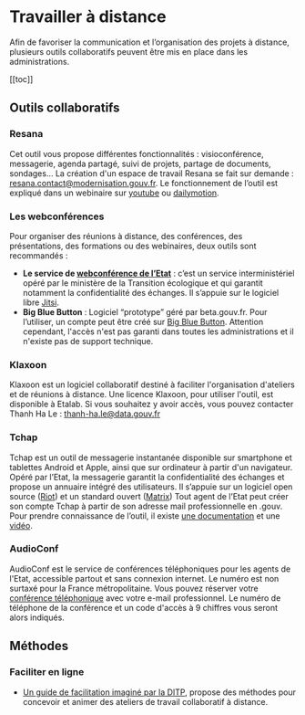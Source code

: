 # Travailler à distance

Afin de favoriser la communication et l’organisation des projets à distance, plusieurs outils collaboratifs peuvent être mis en place dans les administrations.

[[toc]]

## Outils collaboratifs

### Resana
Cet outil vous propose différentes fonctionnalités : visioconférence, messagerie, agenda partagé, suivi de projets, partage de documents, sondages...
La création d'un espace de travail Resana se fait sur demande :  resana.contact@modernisation.gouv.fr.
Le fonctionnement de l’outil est expliqué dans un webinaire sur [youtube](https://www.youtube.com/watch?v=YPGzCqoi1NA&amp;t=472s) ou [dailymotion](https://www.dailymotion.com/video/x7ufqeb).

### Les webconférences
Pour organiser des réunions à distance, des conférences, des présentations, des formations ou des webinaires, deux outils sont recommandés :
- **Le service de [webconférence de l’Etat](https://webconf.numerique.gouv.fr/)** : c’est un service interministériel opéré par le ministère de la Transition écologique et qui garantit notamment la confidentialité des échanges. Il s’appuie sur le logiciel libre [Jitsi](https://jitsi.org/).
- **Big Blue Button** : Logiciel “prototype” géré par beta.gouv.fr. Pour l’utiliser, un compte peut être créé sur [Big Blue Button](https://visio.incubateur.net/b).
Attention cependant, l'accès n'est pas garanti dans toutes les administrations et il n'existe pas de support technique.

### Klaxoon
Klaxoon est un logiciel collaboratif destiné à faciliter l'organisation d'ateliers et de réunions à distance.
Une licence Klaxoon, pour utiliser l'outil, est disponible à Etalab. Si vous souhaitez y avoir accès, vous pouvez contacter Thanh Ha Le : thanh-ha.le@data.gouv.fr

### Tchap
Tchap est un outil de messagerie instantanée disponible sur smartphone et tablettes Android et Apple, ainsi que sur ordinateur à partir d'un navigateur. Opéré par l’Etat, la messagerie garantit la confidentialité des échanges et propose un annuaire intégré des utilisateurs. Il s’appuie sur un logiciel open source ([Riot](https://element.io/)) et un standard ouvert ([Matrix](https://matrix.org/))
Tout agent de l’Etat peut créer son compte Tchap à partir de son adresse mail professionnelle en .gouv.
Pour prendre connaissance de l’outil, il existe [une documentation](https://www.numerique.gouv.fr/uploads/tchap-prise-en-main.pdf) et une [vidéo](https://www.dailymotion.com/video/k6fDaH7umhtmnavFIcf).

### AudioConf
AudioConf est le service de conférences téléphoniques pour les agents de l'Etat, accessible partout et sans connexion internet. Le numéro est non surtaxé pour la France métropolitaine.
Vous pouvez réserver votre [conférence téléphonique](https://audioconf.numerique.gouv.fr/) avec votre e-mail professionnel. Le numéro de téléphone de la conférence et un code d'accès à 9 chiffres vous seront alors indiqués. 

## Méthodes

### Faciliter en ligne
- [Un guide de facilitation imaginé par la DITP](https://www.modernisation.gouv.fr/outils-et-methodes-pour-transformer/teletravail-la-ditp-publie-un-guide-de-facilitation-a-distance), propose des méthodes pour concevoir et animer des ateliers de travail collaboratif à distance.
